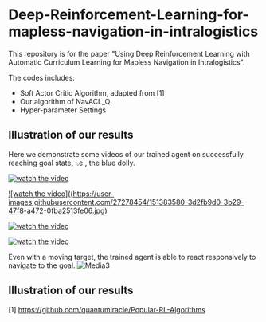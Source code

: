 # Deep-Reinforcement-Learning-for-mapless-navigation-in-intralogistics
This repository is for the paper "Using Deep Reinforcement Learning with Automatic Curriculum Learning for Mapless Navigation in Intralogistics".

The codes includes:
* Soft Actor Critic Algorithm, adapted from [1]
* Our algorithm of NavACL_Q
* Hyper-parameter Settings

## Illustration of our results
Here we demonstrate some videos of our trained agent on successfully reaching goal state, i.e., the blue dolly.

<!-- ![Media3](https://user-images.githubusercontent.com/27278454/151372213-829e4833-9a3b-4ba2-b046-1a3f7b226bf9.mp4)  -->
[![watch the video](https://user-images.githubusercontent.com/27278454/151380252-510bd73c-03b7-4790-be10-562155494a9c.jpg)](https://user-images.githubusercontent.com/27278454/151382348-c3d8a984-01eb-4e69-9093-114d611eddb5.mp4)

[![watch the video]((https://user-images.githubusercontent.com/27278454/151383580-3d2fb9d0-3b29-47f8-a472-0fba2513fe06.jpg)](https://user-images.githubusercontent.com/27278454/151382581-3993931e-7ba4-4738-88e3-7d312f4e5ff8.mp4)


[![watch the video](https://user-images.githubusercontent.com/27278454/151383536-ae62d5ac-576b-4d3b-8815-7e43996d39e5.jpg)](https://user-images.githubusercontent.com/27278454/151382612-467f42c3-31cd-4366-ba11-92fc8ee24340.mp4)


[![watch the video](https://user-images.githubusercontent.com/27278454/151383516-2b0dc284-e545-4063-b6c8-06b607251bde.jpg)](https://user-images.githubusercontent.com/27278454/151382630-68874454-36d6-4e61-82b7-20ec3d209ae1.mp4)


Even with a moving target, the trained agent is able to react responsively to navigate to the goal.
![Media3](https://user-images.githubusercontent.com/27278454/151374369-5899a3bd-338f-4450-9f7d-f4bb5071c400.gif)



## Illustration of our results
[1] https://github.com/quantumiracle/Popular-RL-Algorithms
